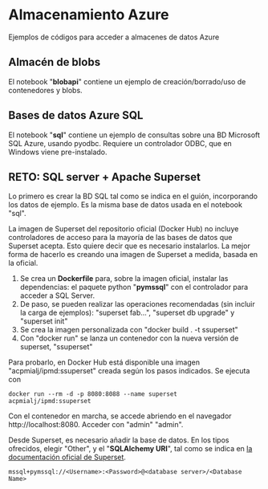 # Almacenamiento Azure
Ejemplos de códigos para acceder a almacenes de datos Azure

## Almacén de blobs
El notebook "**blobapi**" contiene un ejemplo de creación/borrado/uso de contenedores y blobs. 

## Bases de datos Azure SQL
El notebook "**sql**" contiene un ejemplo de consultas sobre una BD Microsoft SQL Azure, usando pyodbc. Requiere un controlador ODBC, que en Windows viene pre-instalado. 

## RETO: SQL server + Apache Superset
Lo primero es crear la BD SQL tal como se indica en el guión, incorporando los datos de ejemplo. Es la misma base de datos usada en el notebook "sql". 

La imagen de Superset del repositorio oficial (Docker Hub) no incluye controladores de acceso para la mayoría de las bases de datos que Superset acepta. Esto quiere decir que es necesario instalarlos. La mejor forma de hacerlo es creando una imagen de Superset a medida, basada en la oficial.

1. Se crea un **Dockerfile** para, sobre la imagen oficial, instalar las dependencias: el paquete python "**pymssql**" con el controlador para acceder a SQL Server. 
2. De paso, se pueden realizar las operaciones recomendadas (sin incluir la carga de ejemplos): "superset fab...", "superset db upgrade" y "superset init"
3. Se crea la imagen personalizada con "docker build . -t ssuperset"
4. Con "docker run" se lanza un contenedor con la nueva versión de superset, "ssuperset"

Para probarlo, en Docker Hub está disponible una imagen "acpmialj/ipmd:ssuperset" creada según los pasos indicados. Se ejecuta con 
```
docker run --rm -d -p 8080:8088 --name superset acpmialj/ipmd:ssuperset
```
Con el contenedor en marcha, se accede abriendo en el navegador http://localhost:8080. Acceder con "admin" "admin". 

Desde Superset, es necesario añadir la base de datos. En los tipos ofrecidos, elegir "Other", y el "**SQLAlchemy URI**", tal como se indica en [la documentación oficial de Superset](https://superset.apache.org/docs/databases/sql-server/). 
```
mssql+pymssql://<Username>:<Password>@<database server>/<Database Name>
```


